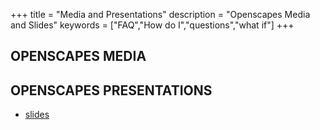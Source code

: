 +++
title = "Media and Presentations"
description = "Openscapes Media and Slides"
keywords = ["FAQ","How do I","questions","what if"]
+++


## OPENSCAPES MEDIA  

## OPENSCAPES PRESENTATIONS

- [slides](https://github.com/Openscapes/slides)